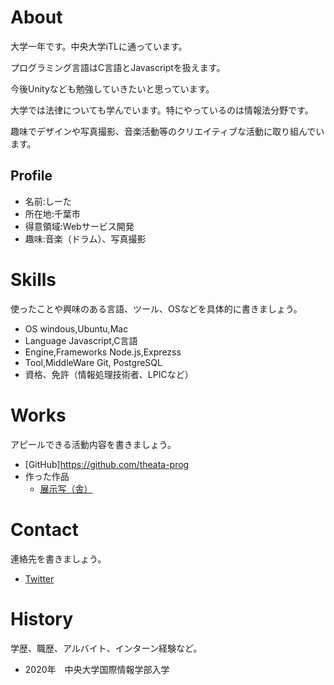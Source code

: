 # About
大学一年です。中央大学iTLに通っています。

プログラミング言語はC言語とJavascriptを扱えます。

今後Unityなども勉強していきたいと思っています。

大学では法律についても学んでいます。特にやっているのは情報法分野です。

趣味でデザインや写真撮影、音楽活動等のクリエイティブな活動に取り組んでいます。　　

## Profile
- 名前:しーた
- 所在地:千葉市
- 得意領域:Webサービス開発
- 趣味:音楽（ドラム）、写真撮影

# Skills
使ったことや興味のある言語、ツール、OSなどを具体的に書きましょう。
- OS  windous,Ubuntu,Mac
- Language  Javascript,C言語
- Engine,Frameworks Node.js,Exprezss
- Tool,MiddleWare Git, PostgreSQL
- 資格、免許（情報処理技術者、LPICなど）

# Works
アピールできる活動内容を書きましょう。
- [GitHub]https://github.com/theata-prog
- 作った作品
  - [展示写（舎）](https://polar-earth-39625.herokuapp.com/)

# Contact
連絡先を書きましょう。
- [Twitter](https://twitter.com/home)

# History
学歴、職歴、アルバイト、インターン経験など。
- 2020年　中央大学国際情報学部入学
